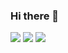 ### Hi there 👋
<img src="https://img.shields.io/badge/Android-61DAFB?style=flat&logo=React&logoColor=white"/>
<img src="https://img.shields.io/badge/Java-61DAFB?style=flat&logo=React&logoColor=white"/>
<img src="https://img.shields.io/badge/Android Studio-FF0000?style=flat&logo=React&logoColor=white"/>

<!--
**Jinyunki/Jinyunki** is a ✨ _special_ ✨ repository because its `README.md` (this file) appears on your GitHub profile.

Here are some ideas to get you started:

- 🔭 I’m currently working on ...
- 🌱 I’m currently learning ...
- 👯 I’m looking to collaborate on ...
- 🤔 I’m looking for help with ...
- 💬 Ask me about ...
- 📫 How to reach me: ...
- 😄 Pronouns: ...
- ⚡ Fun fact: ...
-->
